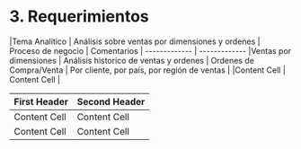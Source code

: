 # 3. Requerimientos

|Tema Analítico  | Análisis sobre ventas por dimensiones y ordenes | Proceso de negocio | Comentarios |
------------- | -------------
|Ventas por dimensiones  | Análisis historico de ventas y ordenes  | Ordenes de Compra/Venta | Por cliente, por país, por región de ventas |
|Content Cell  | Content Cell  |


| First Header  | Second Header |
| ------------- | ------------- |
| Content Cell  | Content Cell  |
| Content Cell  | Content Cell  |
